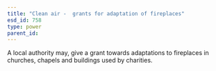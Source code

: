 ```yaml
---
title: "Clean air -  grants for adaptation of fireplaces"
esd_id: 758
type: power
parent_id:  
---
```


A local authority may, give a grant towards adaptations to fireplaces in churches, chapels and buildings used by charities.

